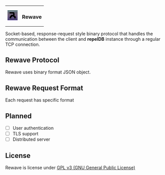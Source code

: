 <table style="width: 100%; border: none;" cellspacing="0" cellpadding="0" border="0">
  <tr>
    <td></td>
    <td rowspan="3"><h3>Rewave</h3></td>
  </tr>
  <tr>
    <td><img src="./assets/repel.png" width="32" height="32" /></td>
  </tr>
  <tr>
    <td></td>
  </tr>
</table>


Socket-based, response-request style binary protocol that handles the communication between the client and **repelDB** instance through a regular TCP connection.

## Rewave Protocol
Rewave uses binary format JSON object. 

## Rewave Request Format
Each request has specific format


## Planned
* [ ] User authentication
* [ ] TLS support
* [ ] Distributed server

## License
Rewave is license under [GPL v3 (GNU General Public License)](../LICENSE)
